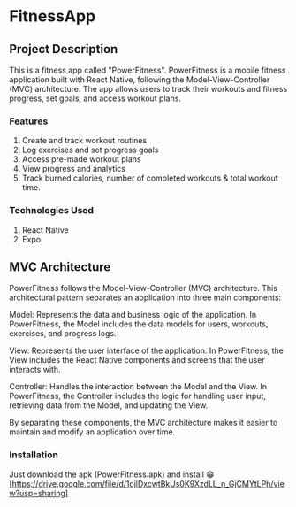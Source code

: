 # FitnessApp

## Project Description

This is a fitness app called "PowerFitness". PowerFitness is a mobile fitness application built with React Native, following the Model-View-Controller (MVC) architecture. The app allows users to track their workouts and fitness progress, set goals, and access workout plans.

### Features

1. Create and track workout routines
2. Log exercises and set progress goals
3. Access pre-made workout plans
4. View progress and analytics
5. Track burned calories, number of completed workouts & total workout time.

### Technologies Used

1. React Native
2. Expo

## MVC Architecture

PowerFitness follows the Model-View-Controller (MVC) architecture. This architectural pattern separates an application into three main components:

Model: Represents the data and business logic of the application. In PowerFitness, the Model includes the data models for users, workouts, exercises, and progress logs.

View: Represents the user interface of the application. In PowerFitness, the View includes the React Native components and screens that the user interacts with.

Controller: Handles the interaction between the Model and the View. In PowerFitness, the Controller includes the logic for handling user input, retrieving data from the Model, and updating the View.

By separating these components, the MVC architecture makes it easier to maintain and modify an application over time.

### Installation

Just download the apk (PowerFitness.apk) and install 😁 [https://drive.google.com/file/d/1ojlDxcwtBkUs0K9XzdLL_n_GjCMYtLPh/view?usp=sharing]
